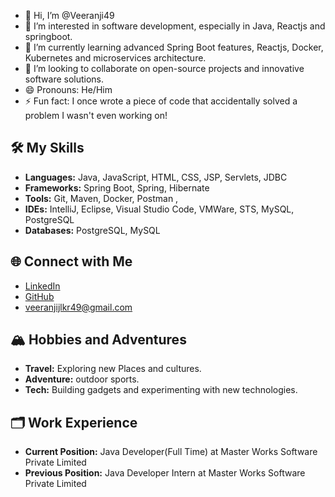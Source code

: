 - 👋 Hi, I’m @Veeranji49
- 👀 I’m interested in software development, especially in Java, Reactjs and springboot.
- 🌱 I’m currently learning advanced Spring Boot features, Reactjs, Docker, Kubernetes and microservices architecture.
- 💞️ I’m looking to collaborate on open-source projects and innovative software solutions.
- 😄 Pronouns: He/Him
- ⚡ Fun fact: I once wrote a piece of code that accidentally solved a problem I wasn't even working on!

## 🛠️ My Skills

- **Languages:** Java, JavaScript, HTML, CSS, JSP, Servlets, JDBC
- **Frameworks:** Spring Boot, Spring, Hibernate
- **Tools:** Git, Maven, Docker, Postman ,
- **IDEs:** IntelliJ, Eclipse, Visual Studio Code, VMWare, STS, MySQL, PostgreSQL
- **Databases:** PostgreSQL, MySQL

## 🌐 Connect with Me

- [LinkedIn](https://www.linkedin.com/in/veeranji-jlkr-4b6703265/)
- [GitHub](https://github.com/Veeranji49)
- [veeranjijlkr49@gmail.com](mailto:veeranjijlkr49@gmail.com)

## 🏔️ Hobbies and Adventures

- **Travel:** Exploring new Places and cultures.
- **Adventure:**  outdoor sports.
- **Tech:** Building gadgets and experimenting with new technologies.

## 🗂️ Work Experience

- **Current Position:** Java Developer(Full Time) at Master Works Software Private Limited
- **Previous Position:** Java Developer Intern at Master Works Software Private Limited


<!---
Veeranji49/Veeranji49 is a ✨ special ✨ repository because its `README.md` (this file) appears on your GitHub profile.
You can click the Preview link to take a look at your changes.
--->
